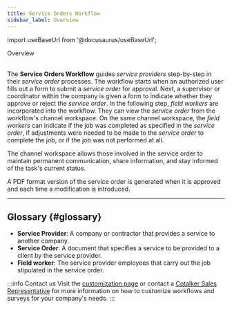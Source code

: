 ```yaml
---
title: Service Orders Workflow
sidebar_label: Overview
---
```


import useBaseUrl from '@docusaurus/useBaseUrl'; 

<span className="hero__title">Overview</span>
<br/>
<br/>

The **Service Orders Workflow** guides _service providers_ step-by-step in their _service order_ processes. The workflow starts when an authorized user fills out a form to submit a _service order_ for approval. Next, a supervisor or coordinator within the company is given a form to indicate whether they approve or reject the _service order_. In the following step, _field workers_ are incorporated into the workflow. They can view the _service order_ from the workflow's channel workspace. On the same channel workspace, the _field workers_ can indicate if the job was completed as specified in the _service order_, if adjustments were needed to be made to the _service order_ to complete the job, or if the job was not performed at all.

The channel workspace allows those involved in the service order to maintain permanent communication, share information, and stay informed of the task's current status.

A PDF format version of the service order is generated when it is approved and each time a modification is introduced.

---
## Glossary {#glossary}
- **Service Provider**: A company or contractor that provides a service to another company.
- **Service Order**: A document that specifies a service to be provided to a client by the service provider.
- **Field worker**: The service provider employees that carry out the job stipulated in the service order.

:::info Contact us
Visit the [customization page](/docs/products/setup/customization) or contact a [Cotalker Sales Representative](/docs/support/commercial) for more information on how to customize workflows and surveys for your company's needs.
:::